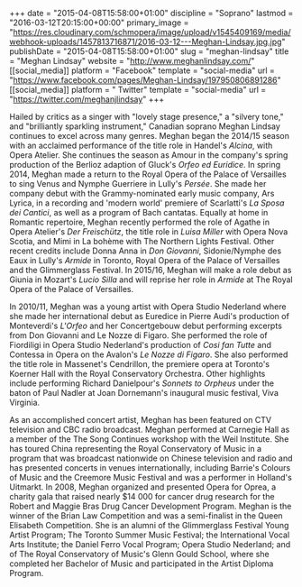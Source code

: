 +++
date = "2015-04-08T15:58:00+01:00"
discipline = "Soprano"
lastmod = "2016-03-12T20:15:00+00:00"
primary_image = "https://res.cloudinary.com/schmopera/image/upload/v1545409169/media/webhook-uploads/1457813716871/2016-03-12---Meghan-Lindsay.jpg.jpg"
publishDate = "2015-04-08T15:58:00+01:00"
slug = "meghan-lindsay"
title = "Meghan Lindsay"
website = "http://www.meghanlindsay.com/"
[[social_media]]
platform = "Facebook"
template = "social-media"
url = "https://www.facebook.com/pages/Meghan-Lindsay/197950806891286"
[[social_media]]
platform = " Twitter"
template = "social-media"
url = "https://twitter.com/meghanjlindsay"
+++

<p>
	Hailed by critics as a singer with "lovely stage presence," a "silvery tone," and "brilliantly sparkling instrument," Canadian soprano Meghan Lindsay continues to excel across many genres. Meghan began the 2014/15 season with an acclaimed performance of the title role in Handel's <em>Alcina</em>, with Opera Atelier. She continues the season as Amour in the company's spring production of the Berlioz adaption of Gluck's <em>Orfeo ed Euridice</em>. In spring 2014, Meghan made a return to the Royal Opera of the Palace of Versailles to sing Venus and Nymphe Guerriere in Lully's <em>Persée</em>. She made her company debut with the Grammy-nominated early music company, Ars Lyrica, in a recording and 'modern world' premiere of Scarlatti's <em>La Sposa dei Cantici</em>, as well as a program of Bach cantatas. Equally at home in Romantic repertoire, Meghan recently performed the role of Agathe in Opera Atelier's <em>Der Freischütz</em>, the title role in <em>Luisa Miller</em> with Opera Nova Scotia, and Mimi in La bohème with The Northern Lights Festival. Other recent credits include Donna Anna in <em>Don Giovanni</em>, Sidonie/Nymphe des Eaux in Lully's <em>Armide</em> in Toronto, Royal Opera of the Palace of Versailles and the Glimmerglass Festival. In 2015/16, Meghan will make a role debut as Giunia in Mozart's <em>Lucio Silla</em> and will reprise her role in <em>Armide</em> at The Royal Opera of the Palace of Versailles.
</p>
<p>
	<span class="color_2">In 2010/11, Meghan was a young artist with Opera Studio Nederland where she made her international debut as Euredice in Pierre Audi's production of Monteverdi's <em>L'Orfeo </em>and her Concertgebouw debut performing excerpts from Don Giovanni and Le Nozze di Figaro. She performed the role of Fiordiligi in Opera Studio Nederland's production of <em>Cosi fan Tutte</em> and Contessa in Opera on the Avalon's <em>Le Nozze di Figaro</em>. She also performed the title role in Massenet's Cendrillon, the premiere opera at Toronto's Koerner Hall with the Royal Conservatory Orchestra. Other highlights include performing Richard Danielpour's <em>Sonnets to Orpheus</em> under the baton of Paul Nadler at Joan Dornemann's inaugural music festival, Viva Virginia.</span>
</p>
<p>
	<span class="color_2">As an accomplished concert artist, Meghan has been featured on CTV television and CBC radio broadcast. Meghan performed at Carnegie Hall as a member of the The Song Continues workshop with the Weil Institute. She has toured China representing the Royal Conservatory of Music in a program that was broadcast nationwide on Chinese television and radio and has presented concerts in venues internationally, including Barrie's Colours of Music and the Creemore Music Festival and was a performer in Holland's Uitmarkt. In 2008, Meghan organized and presented Opera for Oprea, a charity gala that raised nearly $14 000 for cancer drug research for the Robert and Maggie Bras Drug Cancer Development Program. Meghan is the winner of the Brian Law Competition and was a semi-finalist in the Queen Elisabeth Competition. She is an alumni of the Glimmerglass Festival Young Artist Program; The Toronto Summer Music Festival; the International Vocal Arts Institute; the Daniel Ferro Vocal Program; Opera Studio Nederland; and of The Royal Conservatory of Music's Glenn Gould School, where she completed her Bachelor of Music and participated in the Artist Diploma Program.</span>
</p>
